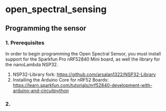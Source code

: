 # open_spectral_sensing

## Programming the sensor
### 1. Prerequisites

In order to begin programming the Open Spectral Sensor, you must install support for the Sparkfun Pro nRF52840 Mini board, as well the library for the nanoLambda NSP32.

1. NSP32-Library fork: https://github.com/arsalan1322/NSP32-Library
2. Installing the Arduino Core for nRF52 Boards: https://learn.sparkfun.com/tutorials/nrf52840-development-with-arduino-and-circuitpython

### 2. 
